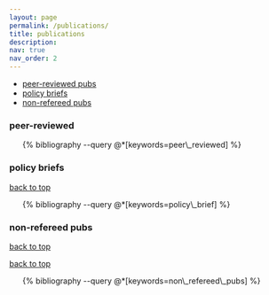 ```yaml
---
layout: page
permalink: /publications/
title: publications
description: 
nav: true
nav_order: 2
---
```

<!-- _pages/publications.md -->

<div class="publications" id="top">

* [peer-reviewed pubs](#peer-reviewed)
* [policy briefs](#policy-briefs)
* [non-refereed pubs](#non-refereed)


<h3 id="peer-reviewed">peer-reviewed</h3>

<ul>
{% bibliography --query @*[keywords=peer\_reviewed] %}
</ul>
</div>

<div class="publications">

<h3 id="policy-briefs">policy briefs</h3>

<a href="#top">back to top</a>

<ul>
{% bibliography --query @*[keywords=policy\_brief] %}
</ul>

<h3 id="non-refereed">non-refereed pubs</h3>

<a href="#top">back to top</a>

[back to top](#top)

<ul>
{% bibliography --query @*[keywords=non\_refereed\_pubs] %}
</ul>

</div>
